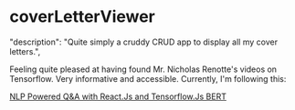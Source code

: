 # coverLetterViewer

"description": "Quite simply a cruddy CRUD app to display all my cover letters.",

Feeling quite pleased at having found Mr. Nicholas Renotte's videos on Tensorflow.
Very informative and accessible.  Currently, I'm following this:

[NLP Powered Q&A with React.Js and Tensorflow.Js BERT](https://www.youtube.com/watch?v=IO1tjm9gcIs)